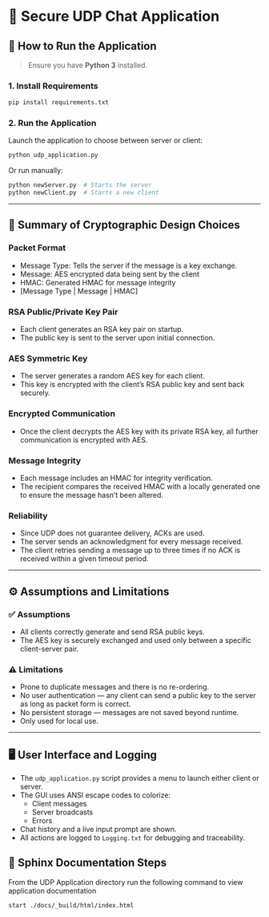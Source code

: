 # 🔐 Secure UDP Chat Application

## 🚀 How to Run the Application

> Ensure you have **Python 3** installed.

### 1. Install Requirements

```bash
pip install requirements.txt
```

### 2. Run the Application

Launch the application to choose between server or client:

```bash
python udp_application.py
```

Or run manually:

```bash
python newServer.py  # Starts the server
python newClient.py  # Starts a new client
```

---

## 🔐 Summary of Cryptographic Design Choices

### Packet Format
- Message Type: Tells the server if the message is a key exchange.
- Message: AES encrypted data being sent by the client
- HMAC: Generated HMAC for message integrity
- [Message Type | Message | HMAC]

### RSA Public/Private Key Pair

- Each client generates an RSA key pair on startup.
- The public key is sent to the server upon initial connection.

### AES Symmetric Key

- The server generates a random AES key for each client.
- This key is encrypted with the client’s RSA public key and sent back securely.

### Encrypted Communication

- Once the client decrypts the AES key with its private RSA key, all further communication is encrypted with AES.

### Message Integrity

- Each message includes an HMAC for integrity verification.
- The recipient compares the received HMAC with a locally generated one to ensure the message hasn’t been altered.

### Reliability

- Since UDP does not guarantee delivery, ACKs are used.
- The server sends an acknowledgment for every message received.
- The client retries sending a message up to three times if no ACK is received within a given timeout period.

---

## ⚙️ Assumptions and Limitations

### ✅ Assumptions

- All clients correctly generate and send RSA public keys.
- The AES key is securely exchanged and used only between a specific client-server pair.

### ⚠️ Limitations

- Prone to duplicate messages and there is no re-ordering.
- No user authentication — any client can send a public key to the server as long as packet form is correct.
- No persistent storage — messages are not saved beyond runtime.
- Only used for local use.

---

## 🖥️ User Interface and Logging

- The `udp_application.py` script provides a menu to launch either client or server.
- The GUI uses ANSI escape codes to colorize:
  - Client messages
  - Server broadcasts
  - Errors
- Chat history and a live input prompt are shown.
- All actions are logged to `Logging.txt` for debugging and traceability.

## 📖 Sphinx Documentation Steps
From the UDP Application directory run the following command to view application documentation

```bash
start ./docs/_build/html/index.html
```